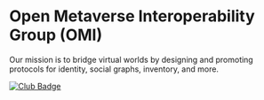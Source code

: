 # Open Metaverse Interoperability Group (OMI)

Our mission is to bridge virtual worlds by designing and promoting protocols for identity, social graphs, inventory, and more.

<a href="https://project-types.github.io/#club">
  <img src="https://img.shields.io/badge/project%20type-club-ff69b4" alt="Club Badge"/> 
</a>
